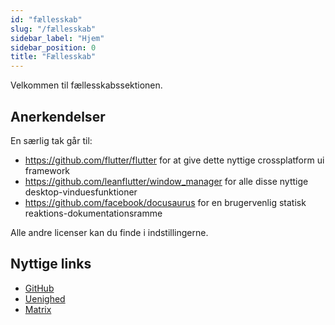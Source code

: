 ```yaml
---
id: "fællesskab"
slug: "/fællesskab"
sidebar_label: "Hjem"
sidebar_position: 0
title: "Fællesskab"
---
```


Velkommen til fællesskabssektionen.

## Anerkendelser

En særlig tak går til:

* <https://github.com/flutter/flutter> for at give dette nyttige crossplatform ui framework
* <https://github.com/leanflutter/window_manager> for alle disse nyttige desktop-vinduesfunktioner
* <https://github.com/facebook/docusaurus> for en brugervenlig statisk reaktions-dokumentationsramme

Alle andre licenser kan du finde i indstillingerne.

## Nyttige links

* [GitHub](https://github.com/LinwoodCloud/Flow)
* [Uenighed](https://go.linwood.dev/discord)
* [Matrix](https://go.linwood.dev/matrix)
